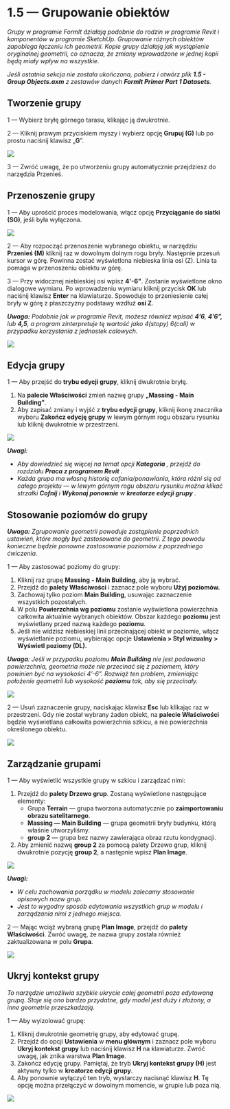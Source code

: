 # 1.5 — Grupowanie obiektów

_Grupy w programie FormIt działają podobnie do rodzin w programie Revit i komponentów w programie SketchUp. Grupowanie różnych obiektów zapobiega łączeniu ich geometrii. Kopie grupy działają jak wystąpienie oryginalnej geometrii, co oznacza, że zmiany wprowadzone w jednej kopii będą miały wpływ na wszystkie._

_Jeśli ostatnia sekcja nie została ukończona, pobierz i otwórz plik_ _**1.5 - Group Objects.axm**_ _z zestawów danych_ _**FormIt Primer Part 1 Datasets**._

## **Tworzenie grupy**

1 — Wybierz bryłę górnego tarasu, klikając ją dwukrotnie.

2 — Kliknij prawym przyciskiem myszy i wybierz opcję **Grupuj \(G\)** lub po prostu naciśnij klawisz „**G**”.

![](../../.gitbook/assets/0%20%281%29.jpeg)

3 — Zwróć uwagę, że po utworzeniu grupy automatycznie przejdziesz do narzędzia Przenieś.

## **Przenoszenie grupy**

1 — Aby uprościć proces modelowania, włącz opcję **Przyciąganie do siatki \(SG\)**, jeśli była wyłączona.

![](../../.gitbook/assets/1%20%2814%29.png)

2 — Aby rozpocząć przenoszenie wybranego obiektu, w narzędziu **Przenieś \(M\)** kliknij raz w dowolnym dolnym rogu bryły. Następnie przesuń kursor w górę. Powinna zostać wyświetlona niebieska linia osi \(Z\). Linia ta pomaga w przenoszeniu obiektu w górę.

3 — Przy widocznej niebieskiej osi wpisz **4'-6"**. Zostanie wyświetlone okno dialogowe wymiaru. Po wprowadzeniu wymiaru kliknij przycisk **OK** lub naciśnij klawisz **Enter** na klawiaturze. Spowoduje to przeniesienie całej bryły w górę z płaszczyzny podstawy wzdłuż **osi Z**.

_**Uwaga:**_ _Podobnie jak w programie Revit, możesz również wpisać_ _**4’6**,_ _**4’6”,**_ _lub_ _**4,5**, a program zinterpretuje tę wartość jako 4\(stopy\) 6\(cali\) w przypadku korzystania z jednostek calowych._

![](../../.gitbook/assets/2%20%282%29.png)

## **Edycja grupy**

1 — Aby przejść do **trybu edycji grupy**, kliknij dwukrotnie bryłę.

1. Na **palecie Właściwości** zmień nazwę grupy **„Massing - Main Building”**.
2. Aby zapisać zmiany i wyjść z **trybu edycji grupy**, kliknij ikonę znacznika wyboru **Zakończ edycję grupy** w lewym górnym rogu obszaru rysunku lub kliknij dwukrotnie w przestrzeni.

![](../../.gitbook/assets/3%20%2812%29.png)

_**Uwagi**:_

* _Aby dowiedzieć się więcej na temat opcji_ _**Kategoria**_ _, przejdź do rozdziału_ _**Praca z programem Revit**_ _._‌
* _Każda grupa ma własną historię cofania/ponawiania, która różni się od całego projektu — w lewym górnym rogu obszaru rysunku można klikać strzałki_ _**Cofnij**_ _i_ _**Wykonaj ponownie**_ _w_ _**kreatorze edycji grupy**_ _._

## **Stosowanie poziomów do grupy**

_**Uwaga:**_ _Zgrupowanie geometrii powoduje zastąpienie poprzednich ustawień, które mogły być zastosowane do geometrii. Z tego powodu konieczne będzie ponowne zastosowanie poziomów z poprzedniego ćwiczenia._

1 — Aby zastosować poziomy do grupy:

1. Kliknij raz grupę **Massing** **- Main Building**, aby ją wybrać.
2. Przejdź do **palety Właściwości** i zaznacz pole wyboru **Użyj poziomów.**
3. Zachowaj tylko poziom **Main Building**, usuwając zaznaczenie wszystkich pozostałych.
4. W polu **Powierzchnia wg poziomu** zostanie wyświetlona powierzchnia całkowita aktualnie wybranych obiektów. Obszar każdego **poziomu** jest wyświetlany przed nazwą każdego **poziomu**.
5. Jeśli nie widzisz niebieskiej linii przecinającej obiekt w poziomie, włącz wyświetlanie poziomu, wybierając opcje **Ustawienia &gt; Styl wizualny &gt; Wyświetl poziomy \(DL\).**

_**Uwaga**: Jeśli w przypadku poziomu_ _**Main Building**_ _nie jest podawana powierzchnia, geometria może nie przecinać się z poziomem, który powinien być na wysokości 4’-6”. Rozwiąż ten problem, zmieniając położenie geometrii lub wysokość_ _**poziomu**_ _tak, aby się przecinały._

![](../../.gitbook/assets/levels-to-groups.png)

2 — Usuń zaznaczenie grupy, naciskając klawisz **Esc** lub klikając raz w przestrzeni. Gdy nie został wybrany żaden obiekt, na **palecie Właściwości** będzie wyświetlana całkowita powierzchnia szkicu, a nie powierzchnia określonego obiektu.

![](../../.gitbook/assets/5%20%2815%29.png)

## **Zarządzanie grupami**

1 — Aby wyświetlić wszystkie grupy w szkicu i zarządzać nimi:

1. Przejdź do **palety Drzewo grup**. Zostaną wyświetlone następujące elementy:
   * Grupa **Terrain** — grupa tworzona automatycznie po **zaimportowaniu obrazu satelitarnego**.
   * **Massing — Main Building** — grupa geometrii bryły budynku, którą właśnie utworzyliśmy.
   * **group 2** — grupa bez nazwy zawierająca obraz rzutu kondygnacji.
2. Aby zmienić nazwę **group 2** za pomocą palety Drzewo grup, kliknij dwukrotnie pozycję **group 2**, a następnie wpisz **Plan Image**.

![](../../.gitbook/assets/6%20%284%29.png)

_**Uwagi:**_

* _W celu zachowania porządku w modelu zalecamy stosowanie opisowych nazw grup._
* _Jest to wygodny sposób edytowania wszystkich grup w modelu i zarządzania nimi z jednego miejsca._

2 — Mając wciąż wybraną grupę **Plan Image**, przejdź do **palety Właściwości**. Zwróć uwagę, że nazwa grupy została również zaktualizowana w polu **Grupa**.

![](../../.gitbook/assets/7.png)

## **Ukryj kontekst grupy**

_To narzędzie umożliwia szybkie ukrycie całej geometrii poza edytowaną grupą. Staje się ono bardzo przydatne, gdy model jest duży i złożony, a inne geometrie przeszkadzają._

1 — Aby wyizolować grupę:

1. Kliknij dwukrotnie geometrię grupy, aby edytować grupę.
2. Przejdź do opcji **Ustawienia** w **menu głównym** i zaznacz pole wyboru **Ukryj kontekst grupy** lub naciśnij klawisz **H** na klawiaturze. Zwróć uwagę, jak znika warstwa **Plan Image**.
3. Zakończ edycję grupy. Pamiętaj, że tryb **Ukryj kontekst grupy \(H\)** jest aktywny tylko w **kreatorze edycji grupy**.
4. Aby ponownie wyłączyć ten tryb, wystarczy nacisnąć klawisz **H**. Tę opcję można przełączyć w dowolnym momencie, w grupie lub poza nią.

![](../../.gitbook/assets/8%20%285%29.png)

